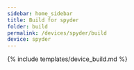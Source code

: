 ```yaml
---
sidebar: home_sidebar
title: Build for spyder
folder: build
permalink: /devices/spyder/build
device: spyder
---
```

{% include templates/device_build.md %}
